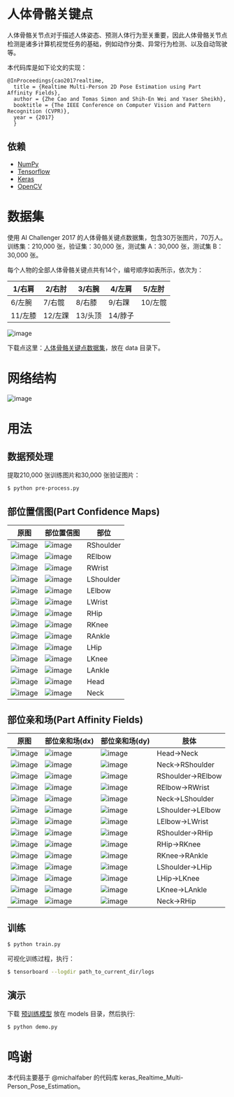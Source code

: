 # 人体骨骼关键点

人体骨骼关节点对于描述人体姿态、预测人体行为至关重要，因此人体骨骼关节点检测是诸多计算机视觉任务的基础，例如动作分类、异常行为检测、以及自动驾驶等。

本代码库是如下论文的实现：

    @InProceedings{cao2017realtime,
      title = {Realtime Multi-Person 2D Pose Estimation using Part Affinity Fields},
      author = {Zhe Cao and Tomas Simon and Shih-En Wei and Yaser Sheikh},
      booktitle = {The IEEE Conference on Computer Vision and Pattern Recognition (CVPR)},
      year = {2017}
      }

## 依赖
- [NumPy](http://docs.scipy.org/doc/numpy-1.10.1/user/install.html)
- [Tensorflow](https://www.tensorflow.org/versions/r0.8/get_started/os_setup.html)
- [Keras](https://keras.io/#installation)
- [OpenCV](https://opencv-python-tutroals.readthedocs.io/en/latest/)


# 数据集

使用 AI Challenger 2017 的人体骨骼关键点数据集，包含30万张图片，70万人。训练集：210,000 张，验证集：30,000 张，测试集 A：30,000 张，测试集 B：30,000 张。

每个人物的全部人体骨骼关键点共有14个，编号顺序如表所示，依次为：

|1/右肩|2/右肘|3/右腕|4/左肩|5/左肘|
|---|---|---|---|---|
|6/左腕|7/右髋|8/右膝|9/右踝|10/左髋|
|11/左膝|12/左踝|	13/头顶|14/脖子|

 ![image](https://github.com/foamliu/Keypoints/raw/master/images/keypoint-example.png)

下载点这里：[人体骨骼关键点数据集](https://challenger.ai/datasets/keypoint)，放在 data 目录下。

# 网络结构

 ![image](https://github.com/foamliu/Keypoints/raw/master/images/two-branch_multi-stage_CNN.png)

# 用法

## 数据预处理
提取210,000 张训练图片和30,000 张验证图片：
```bash
$ python pre-process.py
```

## 部位置信图(Part Confidence Maps)

原图 | 部位置信图 | 部位 |
|---|---|---|
|![image](https://github.com/foamliu/Keypoints/raw/master/images/datav_image_0.png)  | ![image](https://github.com/foamliu/Keypoints/raw/master/images/datav_heatmap_0.png) | RShoulder |
|![image](https://github.com/foamliu/Keypoints/raw/master/images/datav_image_1.png)  | ![image](https://github.com/foamliu/Keypoints/raw/master/images/datav_heatmap_1.png) | RElbow |
|![image](https://github.com/foamliu/Keypoints/raw/master/images/datav_image_2.png)  | ![image](https://github.com/foamliu/Keypoints/raw/master/images/datav_heatmap_2.png) | RWrist |
|![image](https://github.com/foamliu/Keypoints/raw/master/images/datav_image_3.png)  | ![image](https://github.com/foamliu/Keypoints/raw/master/images/datav_heatmap_3.png) | LShoulder |
|![image](https://github.com/foamliu/Keypoints/raw/master/images/datav_image_4.png)  | ![image](https://github.com/foamliu/Keypoints/raw/master/images/datav_heatmap_4.png) | LElbow |
|![image](https://github.com/foamliu/Keypoints/raw/master/images/datav_image_5.png)  | ![image](https://github.com/foamliu/Keypoints/raw/master/images/datav_heatmap_5.png) | LWrist |
|![image](https://github.com/foamliu/Keypoints/raw/master/images/datav_image_6.png)  | ![image](https://github.com/foamliu/Keypoints/raw/master/images/datav_heatmap_6.png) | RHip |
|![image](https://github.com/foamliu/Keypoints/raw/master/images/datav_image_7.png)  | ![image](https://github.com/foamliu/Keypoints/raw/master/images/datav_heatmap_7.png) | RKnee |
|![image](https://github.com/foamliu/Keypoints/raw/master/images/datav_image_8.png)  | ![image](https://github.com/foamliu/Keypoints/raw/master/images/datav_heatmap_8.png) | RAnkle |
|![image](https://github.com/foamliu/Keypoints/raw/master/images/datav_image_9.png)  | ![image](https://github.com/foamliu/Keypoints/raw/master/images/datav_heatmap_9.png) | LHip |
|![image](https://github.com/foamliu/Keypoints/raw/master/images/datav_image_10.png)  | ![image](https://github.com/foamliu/Keypoints/raw/master/images/datav_heatmap_10.png) | LKnee |
|![image](https://github.com/foamliu/Keypoints/raw/master/images/datav_image_11.png)  | ![image](https://github.com/foamliu/Keypoints/raw/master/images/datav_heatmap_11.png) | LAnkle |
|![image](https://github.com/foamliu/Keypoints/raw/master/images/datav_image_12.png)  | ![image](https://github.com/foamliu/Keypoints/raw/master/images/datav_heatmap_12.png) | Head |
|![image](https://github.com/foamliu/Keypoints/raw/master/images/datav_image_13.png)  | ![image](https://github.com/foamliu/Keypoints/raw/master/images/datav_heatmap_13.png) | Neck |

## 部位亲和场(Part Affinity Fields)

原图 | 部位亲和场(dx) | 部位亲和场(dy) | 肢体 |
|---|---|---|---|
|![image](https://github.com/foamliu/Keypoints/raw/master/images/datav_image_0.png)  | ![image](https://github.com/foamliu/Keypoints/raw/master/images/datav_paf_dx_0.png) | ![image](https://github.com/foamliu/Keypoints/raw/master/images/datav_paf_dy_0.png) | Head->Neck |
|![image](https://github.com/foamliu/Keypoints/raw/master/images/datav_image_1.png)  | ![image](https://github.com/foamliu/Keypoints/raw/master/images/datav_paf_dx_1.png) | ![image](https://github.com/foamliu/Keypoints/raw/master/images/datav_paf_dy_1.png) | Neck->RShoulder |
|![image](https://github.com/foamliu/Keypoints/raw/master/images/datav_image_2.png)  | ![image](https://github.com/foamliu/Keypoints/raw/master/images/datav_paf_dx_2.png) | ![image](https://github.com/foamliu/Keypoints/raw/master/images/datav_paf_dy_2.png) | RShoulder->RElbow |
|![image](https://github.com/foamliu/Keypoints/raw/master/images/datav_image_3.png)  | ![image](https://github.com/foamliu/Keypoints/raw/master/images/datav_paf_dx_3.png) | ![image](https://github.com/foamliu/Keypoints/raw/master/images/datav_paf_dy_3.png) | RElbow->RWrist |
|![image](https://github.com/foamliu/Keypoints/raw/master/images/datav_image_4.png)  | ![image](https://github.com/foamliu/Keypoints/raw/master/images/datav_paf_dx_4.png) | ![image](https://github.com/foamliu/Keypoints/raw/master/images/datav_paf_dy_4.png) | Neck->LShoulder |
|![image](https://github.com/foamliu/Keypoints/raw/master/images/datav_image_5.png)  | ![image](https://github.com/foamliu/Keypoints/raw/master/images/datav_paf_dx_5.png) | ![image](https://github.com/foamliu/Keypoints/raw/master/images/datav_paf_dy_5.png) | LShoulder->LElbow |
|![image](https://github.com/foamliu/Keypoints/raw/master/images/datav_image_6.png)  | ![image](https://github.com/foamliu/Keypoints/raw/master/images/datav_paf_dx_6.png) | ![image](https://github.com/foamliu/Keypoints/raw/master/images/datav_paf_dy_6.png) | LElbow->LWrist |
|![image](https://github.com/foamliu/Keypoints/raw/master/images/datav_image_7.png)  | ![image](https://github.com/foamliu/Keypoints/raw/master/images/datav_paf_dx_7.png) | ![image](https://github.com/foamliu/Keypoints/raw/master/images/datav_paf_dy_7.png) | RShoulder->RHip |
|![image](https://github.com/foamliu/Keypoints/raw/master/images/datav_image_8.png)  | ![image](https://github.com/foamliu/Keypoints/raw/master/images/datav_paf_dx_8.png) | ![image](https://github.com/foamliu/Keypoints/raw/master/images/datav_paf_dy_8.png) | RHip->RKnee |
|![image](https://github.com/foamliu/Keypoints/raw/master/images/datav_image_9.png)  | ![image](https://github.com/foamliu/Keypoints/raw/master/images/datav_paf_dx_9.png) | ![image](https://github.com/foamliu/Keypoints/raw/master/images/datav_paf_dy_9.png) | RKnee->RAnkle |
|![image](https://github.com/foamliu/Keypoints/raw/master/images/datav_image_10.png)  | ![image](https://github.com/foamliu/Keypoints/raw/master/images/datav_paf_dx_10.png) | ![image](https://github.com/foamliu/Keypoints/raw/master/images/datav_paf_dy_10.png) | LShoulder->LHip |
|![image](https://github.com/foamliu/Keypoints/raw/master/images/datav_image_11.png)  | ![image](https://github.com/foamliu/Keypoints/raw/master/images/datav_paf_dx_11.png) | ![image](https://github.com/foamliu/Keypoints/raw/master/images/datav_paf_dy_11.png) | LHip->LKnee |
|![image](https://github.com/foamliu/Keypoints/raw/master/images/datav_image_12.png)  | ![image](https://github.com/foamliu/Keypoints/raw/master/images/datav_paf_dx_12.png) | ![image](https://github.com/foamliu/Keypoints/raw/master/images/datav_paf_dy_12.png) | LKnee->LAnkle |
|![image](https://github.com/foamliu/Keypoints/raw/master/images/datav_image_13.png)  | ![image](https://github.com/foamliu/Keypoints/raw/master/images/datav_paf_dx_13.png) | ![image](https://github.com/foamliu/Keypoints/raw/master/images/datav_paf_dy_13.png) | Neck->RHip |

## 训练
```bash
$ python train.py
```

可视化训练过程，执行：
```bash
$ tensorboard --logdir path_to_current_dir/logs
```

## 演示
下载 [预训练模型](https://github.com/foamliu/Keypoints/releases/download/v1.0/model.85-0.7657.hdf5) 放在 models 目录，然后执行:

```bash
$ python demo.py
```

# 鸣谢
本代码主要基于 @michalfaber 的代码库 keras_Realtime_Multi-Person_Pose_Estimation。
